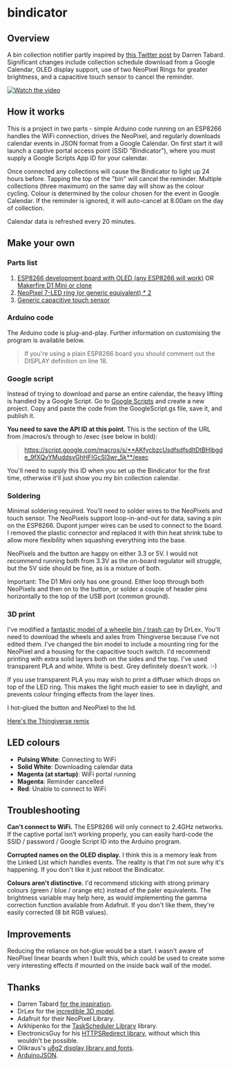 # bindicator
## Overview
A bin collection notifier partly inspired by [this Twitter post](https://twitter.com/tarbard/status/1002464120447397888?lang=en) by Darren Tabard. Significant changes include collection schedule download from a Google Calendar, OLED display support, use of two NeoPixel Rings for greater brightness, and a capacitive touch sensor to cancel the reminder.

[![Watch the video](https://img.youtube.com/vi/ZPVAoEwXMvM/maxresdefault.jpg)](https://youtu.be/ZPVAoEwXMvM)

## How it works
This is a project in two parts - simple Arduino code running on an ESP8266 handles the WiFi connection, drives the NeoPixel, and regularly downloads calendar events in JSON format from a Google Calendar. On first start it will launch a captive portal access point (SSID "Bindicator"), where you must supply a Google Scripts App ID for your calendar.  

Once connected any collections will cause the Bindicator to light up 24 hours before. Tapping the top of the "bin" will cancel the reminder. Multiple collections (three maximum) on the same day will show as the colour cycling. Colour is determined by the colour chosen for the event in Google Calendar. If the reminder is ignored, it will auto-cancel at 8.00am on the day of collection.

Calendar data is refreshed every 20 minutes.

## Make your own
### Parts list
1. [ESP8266 development board with OLED (any ESP8266 will work)](https://www.amazon.co.uk/gp/product/B076S8S6HL/ref=ox_sc_act_title_1?smid=A1QGN06QN25C35&psc=1) OR [Makerfire D1 Mini or clone](https://www.amazon.co.uk/Makerfire-NodeMcu-ESP8266-Internet-Development/dp/B07KYFZD17/ref=sr_1_1_sspa?crid=2KMR2ZYY6J68T)
2. [NeoPixel 7-LED ring (or generic equivalent) * 2](https://www.amazon.co.uk/gp/product/B07L82MSC9/ref=ox_sc_act_title_2?smid=A3TQ6TJY5HYALR&psc=1)
3. [Generic capacitive touch sensor](https://www.amazon.co.uk/ARCELI-2-5-5-5V-Capacitive-Self-Lock-Arduino/dp/B07BVN4CNH/)

### Arduino code
The Arduino code is plug-and-play. Further information on customising the program is available below.

> If you're using a plain ESP8266 board you should comment out the DISPLAY definition on line 18.

### Google script
Instead of trying to download and parse an entire calendar, the heavy lifting is handled by a Google Script. Go to [Google Scripts](https://script.google.com/home) and create a new project. Copy and paste the code from the GoogleScript.gs file, save it, and publish it.

**You need to save the API ID at this point**. This is the section of the URL from /macros/s through to /exec (see below in bold):
> https://script.google.com/macros/s/**AKfycbzcUsdfsdfsdltDtBHlbgde_9fXQvYMuddsvGhHFIGcSl3wr_5k**/exec

You'll need to supply this ID when you set up the Bindicator for the first time, otherwise it'll just show you my bin collection calendar.

### Soldering
Minimal soldering required. You'll need to solder wires to the NeoPixels and touch sensor. The NeoPixels support loop-in-and-out for data, saving a pin on the ESP8266. Dupont jumper wires can be used to connect to the board. I removed the plastic connector and replaced it with thin heat shrink tube to allow more flexibility when squashing everything into the base. 

NeoPixels and the button are happy on either 3.3 or 5V. I would not recommend running both from 3.3V as the on-board regulator will struggle, but the 5V side should be fine, as is a mixture of both.

Important: The D1 Mini only has one ground. Either loop through both NeoPixels and then on to the button, or solder a couple of header pins horizontally to the top of the USB port (common ground). 

### 3D print
I've modified a [fantastic model of a wheelie bin / trash can](https://www.thingiverse.com/thing:1935572) by DrLex. You'll need to download the wheels and axles from Thingiverse because I've not edited them. I've changed the bin model to include a mounting ring for the NeoPixel and a housing for the capacitive touch switch. I'd recommend printing with extra solid layers both on the sides and the top. I've used transparent PLA and white. White is best. Grey definitely doesn't work. :-)

If you use transparent PLA you may wish to print a diffuser which drops on top of the LED ring. This makes the light much easier to see in daylight, and prevents colour fringing effects from the layer lines.

I hot-glued the button and NeoPixel to the lid. 

[Here's the Thingiverse remix](https://www.thingiverse.com/thing:4147342)

## LED colours
* **Pulsing White**: Connecting to WiFi
* **Solid White**: Downloading calendar data
* **Magenta (at startup)**: WiFi portal running
* **Magenta**: Reminder cancelled
* **Red**: Unable to connect to WiFi

## Troubleshooting
**Can't connect to WiFi.**
The ESP8266 will only connect to 2.4GHz networks. If the captive portal isn't working properly, you can easily hard-code the SSID / password / Google Script ID into the Arduino program.

**Corrupted names on the OLED display.**
I think this is a memory leak from the Linked List which handles events. The reality is that I'm not sure why it's happening. If you don't like it just reboot the Bindicator.

**Colours aren't distinctive.**
I'd recommend sticking with strong primary colours (green / blue / orange etc) instead of the paler equivalents. The brightness variable may help here, as would implementing the gamma correction function available from Adafruit. If you don't like them, they're easily corrected (8 bit RGB values).

## Improvements
Reducing the reliance on hot-glue would be a start. I wasn't aware of NeoPixel linear boards when I built this, which could be used to create some very interesting effects if mounted on the inside back wall of the model.

## Thanks
* Darren Tabard [for the inspiration](https://twitter.com/tarbard/status/1002464120447397888?lang=en).
* DrLex for the [incredible 3D model](https://www.thingiverse.com/thing:1935572).
* Adafruit for their NeoPixel Library.
* Arkhipenko for the [TaskScheduler Library](https://github.com/arkhipenko/TaskScheduler) library.
* ElectronicsGuy for his [HTTPSRedirect library](https://github.com/electronicsguy/ESP8266/tree/master/HTTPSRedirect), without which this wouldn't be possible.
* Olikraus's [u8g2 display library and fonts](https://github.com/olikraus/u8g2).
* [ArduinoJSON](https://arduinojson.org/).
